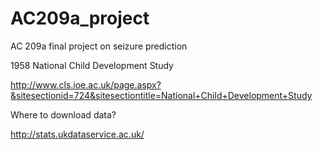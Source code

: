 # AC209a_project
AC 209a final project on seizure prediction

1958 National Child Development Study

http://www.cls.ioe.ac.uk/page.aspx?&sitesectionid=724&sitesectiontitle=National+Child+Development+Study

Where to download data?

http://stats.ukdataservice.ac.uk/
